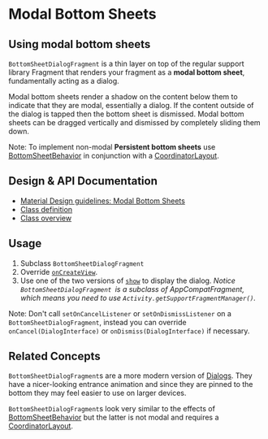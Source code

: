 <!--docs:
title: "Modal Bottom Sheets"
layout: detail
section: components
excerpt: "Modal bottom sheets act like a dialog at the bottom of the screen."
iconId: bottom_sheet
path: /catalog/bottom-sheet-dialog-fragment/
-->

# Modal Bottom Sheets

## Using modal bottom sheets

`BottomSheetDialogFragment` is a thin layer on top of the regular support
library Fragment that renders your fragment as a **modal bottom sheet**,
fundamentally acting as a dialog.

Modal bottom sheets render a shadow on the content below them to indicate
that they are modal, essentially a dialog. If the content outside of the dialog
is tapped then the bottom sheet is dismissed. Modal bottom sheets can be dragged
vertically and dismissed by completely sliding them down.

Note: To implement non-modal **Persistent bottom sheets** use
[BottomSheetBehavior](BottomSheetBehavior.md) in conjunction with a
[CoordinatorLayout](https://developer.android.com/reference/androidx/coordinatorlayout/widget/CoordinatorLayout).

## Design & API Documentation

-   [Material Design guidelines: Modal Bottom Sheets](https://material.io/go/design-sheets-bottom#bottom-sheets-modal-bottom-sheets)
-   [Class definition](https://github.com/material-components/material-components-android/tree/master/lib/java/com/google/android/material/bottomsheet/BottomSheetDialogFragment.java)
-   [Class overview](https://developer.android.com/reference/com/google/android/material/bottomsheet/BottomSheetDialogFragment)

## Usage

1.  Subclass `BottomSheetDialogFragment`
2.  Override
    [`onCreateView`](https://developer.android.com/reference/android/app/Fragment.html#onCreateView(android.view.LayoutInflater,%20android.view.ViewGroup,%20android.os.Bundle)).
3.  Use one of the two versions of
    [`show`](https://developer.android.com/reference/android/support/v4/app/DialogFragment.html#show(androidx.fragment.app.FragmentManager,%20java.lang.String))
    to display the dialog. *Notice `BottomSheetDialogFragment `is a subclass of
    AppCompatFragment, which means you need to use
    `Activity.getSupportFragmentManager()`.*

Note: Don't call `setOnCancelListener` or `setOnDismissListener` on a
`BottomSheetDialogFragment`, instead you can override `onCancel(DialogInterface)`
or `onDismiss(DialogInterface)` if necessary.

## Related Concepts

`BottomSheetDialogFragment`s are a more modern version of
[Dialogs](https://developer.android.com/guide/topics/ui/dialogs.html). They have
a nicer-looking entrance animation and since they are pinned to the bottom they
may feel easier to use on larger devices.

`BottomSheetDialogFragment`s look very similar to the effects of
[BottomSheetBehavior](BottomSheetBehavior.md) but the latter is not modal and
requires a
[CoordinatorLayout](https://developer.android.com/reference/androidx/coordinatorlayout/widget/CoordinatorLayout).
